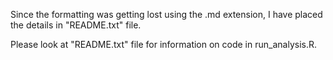 Since the formatting was getting lost using the .md extension, I have placed the
details in "README.txt" file.

Please look at "README.txt" file for information on code in run_analysis.R.
